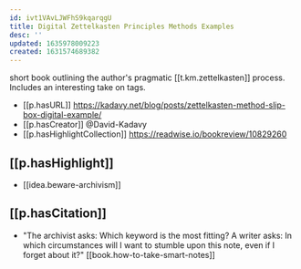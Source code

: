 ```yaml
---
id: ivt1VAvLJWFhS9kqarqgU
title: Digital Zettelkasten Principles Methods Examples
desc: ''
updated: 1635978009223
created: 1631574689382
---
```

short book outlining the author's pragmatic [[t.km.zettelkasten]] process. Includes an interesting take on tags.

- [[p.hasURL]] https://kadavy.net/blog/posts/zettelkasten-method-slip-box-digital-example/
- [[p.hasCreator]] @David-Kadavy
- [[p.hasHighlightCollection]] https://readwise.io/bookreview/10829260

## [[p.hasHighlight]]

- [[idea.beware-archivism]]

## [[p.hasCitation]]

- "The archivist asks: Which keyword is the most fitting? A writer asks: In which circumstances will I want to stumble upon this note, even if I forget about it?" [[book.how-to-take-smart-notes]]